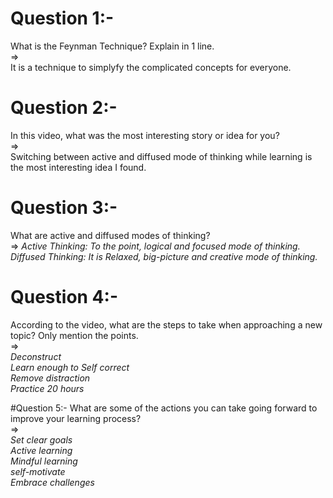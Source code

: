 # Question 1:- 
What is the Feynman Technique? Explain in 1 line. <br>
=> <br>
It is a technique to simplyfy the complicated concepts for everyone.


# Question 2:- 
In this video, what was the most interesting story or idea for you? <br>
=> <br>
Switching between active and diffused mode of thinking while learning is the most interesting idea I found.


# Question 3:- 
What are active and diffused modes of thinking? <br>
=>
*Active Thinking: To the point, logical and focused mode of thinking.* <br>
*Diffused Thinking: It is Relaxed, big-picture and creative mode of thinking.*


# Question 4:- 
According to the video, what are the steps to take when approaching a new topic? Only mention the points. <br>
=> <br>
*Deconstruct* <br>
*Learn enough to Self correct* <br>
*Remove distraction* <br>
*Practice 20 hours* <br>


#Question 5:-
What are some of the actions you can take going forward to improve your learning process? <br>
=> <br>
*Set clear goals* <br>
*Active learning* <br>
*Mindful learning* <br>
*self-motivate* <br>
*Embrace challenges* <br>
